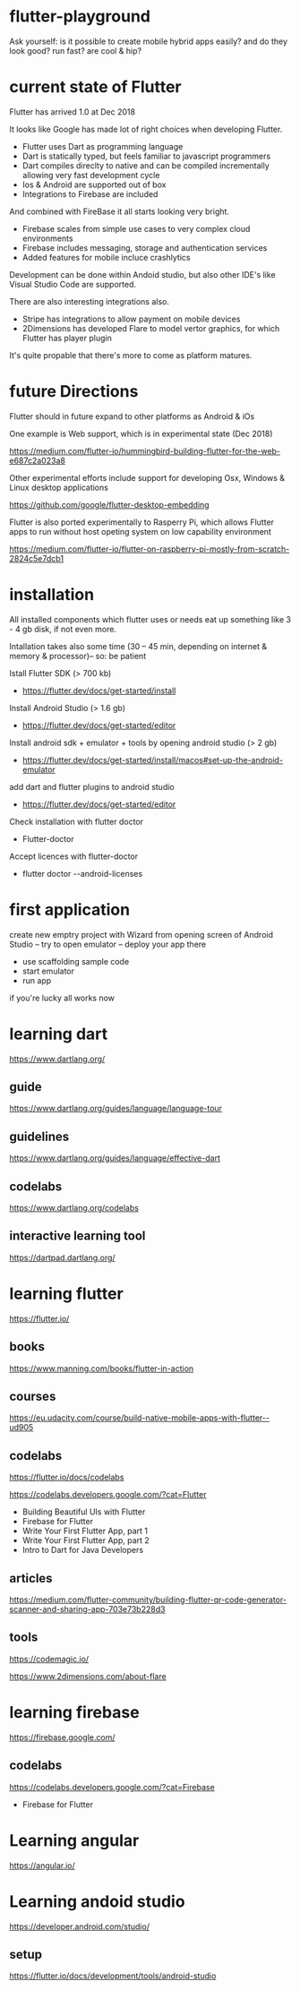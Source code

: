# flutter-playground

Ask yourself: is it possible to create mobile hybrid apps easily? and do they look good? run fast? are cool & hip?

# current state of Flutter

Flutter has arrived 1.0 at Dec 2018

It looks like Google has made lot of right choices when developing Flutter.

- Flutter uses Dart as programming language
- Dart is statically typed, but feels familiar to javascript programmers 
- Dart compiles direclty to native and can be compiled incrementally allowing very fast development cycle  
- Ios & Android are supported out of box
- Integrations to Firebase are included

And combined with FireBase it all starts looking very bright.

- Firebase scales from simple use cases to very complex cloud environments 
- Firebase includes messaging, storage and authentication services 
- Added features for mobile incluce crashlytics

Development can be done within Andoid studio, but also other IDE's like Visual Studio Code are supported.

There are also interesting integrations also.

- Stripe has integrations to allow payment on mobile devices
- 2Dimensions has developed Flare to model vertor graphics, for which Flutter has player plugin

It's quite propable that there's more to come as platform matures.

# future Directions

Flutter should in future expand to other platforms as Android & iOs

One example is Web support, which is in experimental state (Dec 2018)

https://medium.com/flutter-io/hummingbird-building-flutter-for-the-web-e687c2a023a8

Other experimental efforts include support for developing Osx, Windows & Linux desktop applications

https://github.com/google/flutter-desktop-embedding

Flutter is also ported experimentally to Rasperry Pi, which allows Flutter apps to run without host opeting system on low capability environment

https://medium.com/flutter-io/flutter-on-raspberry-pi-mostly-from-scratch-2824c5e7dcb1

# installation

All installed components which flutter uses or needs eat up something like 3 - 4 gb disk, if not even more.

Intallation takes also some time (30 – 45 min, depending on internet & memory & processor)– so: be patient

Istall Flutter SDK (> 700 kb)
-	https://flutter.dev/docs/get-started/install

Install Android Studio (> 1.6 gb)
-	https://flutter.dev/docs/get-started/editor

Install android sdk + emulator + tools by opening android studio (> 2 gb)
-	https://flutter.dev/docs/get-started/install/macos#set-up-the-android-emulator

add dart and flutter plugins to android studio 
-	https://flutter.dev/docs/get-started/editor

Check installation with flutter doctor 
-	Flutter-doctor

Accept licences with flutter-doctor
-	flutter doctor --android-licenses

# first application

create new emptry project with Wizard from opening screen of Android Studio – try to open emulator – deploy your app there 

-	use scaffolding sample code
-	start emulator
-	run app

if you're lucky all works now

# learning dart

https://www.dartlang.org/

## guide

https://www.dartlang.org/guides/language/language-tour

## guidelines

https://www.dartlang.org/guides/language/effective-dart

## codelabs

https://www.dartlang.org/codelabs

## interactive learning tool

https://dartpad.dartlang.org/

# learning flutter

https://flutter.io/

## books

https://www.manning.com/books/flutter-in-action

## courses

https://eu.udacity.com/course/build-native-mobile-apps-with-flutter--ud905

## codelabs

https://flutter.io/docs/codelabs

https://codelabs.developers.google.com/?cat=Flutter

- Building Beautiful UIs with Flutter
- Firebase for Flutter
- Write Your First Flutter App, part 1
- Write Your First Flutter App, part 2
- Intro to Dart for Java Developers 

## articles

https://medium.com/flutter-community/building-flutter-qr-code-generator-scanner-and-sharing-app-703e73b228d3

## tools

https://codemagic.io/

https://www.2dimensions.com/about-flare

# learning firebase

https://firebase.google.com/

## codelabs

https://codelabs.developers.google.com/?cat=Firebase

- Firebase for Flutter

# Learning angular

https://angular.io/

# Learning andoid studio

https://developer.android.com/studio/

## setup

https://flutter.io/docs/development/tools/android-studio
